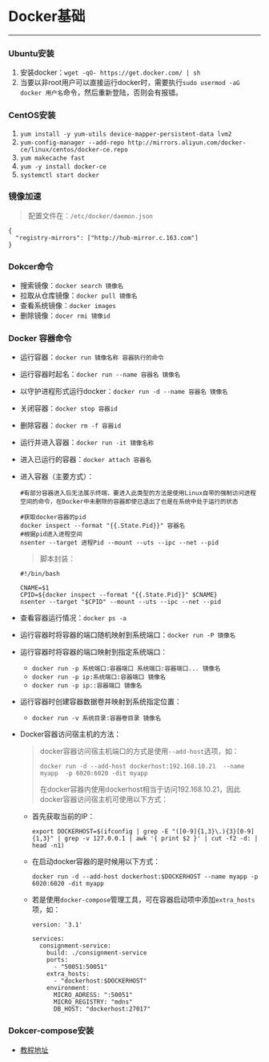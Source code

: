 # Docker基础

---

### Ubuntu安装

1. 安装docker：`wget -qO- https://get.docker.com/ | sh`
2. 当要以非root用户可以直接运行docker时，需要执行`sudo usermod -aG docker 用户名`命令，然后重新登陆，否则会有报错。

### CentOS安装

1. `yum install -y yum-utils device-mapper-persistent-data lvm2`
2. `yum-config-manager --add-repo http://mirrors.aliyun.com/docker-ce/linux/centos/docker-ce.repo`
3. `yum makecache fast`
4. `yum -y install docker-ce`
5. `systemctl start docker`

### 镜像加速

> 配置文件在：`/etc/docker/daemon.json`

```shell
{
  "registry-mirrors": ["http://hub-mirror.c.163.com"]
}
```


### Dokcer命令

- 搜索镜像：`docker search 镜像名`
- 拉取从仓库镜像：`docker pull 镜像名`
- 查看系统镜像：`docker images`
- 删除镜像：`docer rmi 镜像id`

### Docker 容器命令

- 运行容器：`docker run 镜像名称 容器执行的命令`

- 运行容器时起名：`docker run --name 容器名 镜像名`

- 以守护进程形式运行docker：`docker run -d --name 容器名 镜像名`

- 关闭容器：`docker stop 容器id`

- 删除容器：`docker rm -f 容器id`

- 运行并进入容器：`docker run -it 镜像名称`

- 进入已运行的容器：`docker attach 容器名`

- 进入容器（主要方式）：

  ```shell
  #有部分容器进入后无法展示终端，要进入此类型的方法是使用Linux自带的强制访问进程空间的命令，在Docker中未删除的容器即使已退出了也是在系统中处于运行的状态
  
  #获取docker容器的pid
  docker inspect --format "{{.State.Pid}}" 容器名
  #根据pid进入进程空间
  nsenter --target 进程Pid --mount --uts --ipc --net --pid
  ```

  > 脚本封装：

  ```shell
  #!/bin/bash
  
  CNAME=$1
  CPID=${docker inspect --format "{{.State.Pid}}" $CNAME}
  nsenter --target "$CPID" --mount --uts --ipc --net --pid
  ```

- 查看容器运行情况：`docker ps -a`

- 运行容器时将容器的端口随机映射到系统端口：`docker run -P 镜像名`

- 运行容器时将容器的端口映射到指定系统端口：

  - `docker run -p 系统端口:容器端口 系统端口:容器端口... 镜像名`
  - `docker run -p ip:系统端口:容器端口 镜像名`
  - `docker run -p ip::容器端口 镜像名`

- 运行容器时创建容器数据卷并映射到系统指定位置：

  - `docker run -v 系统目录:容器卷目录 镜像名`

- Docker容器访问宿主机的方法：

  > docker容器访问宿主机端口的方式是使用`--add-host`选项，如：
  >
  > ```shell
  > docker run -d --add-host dockerhost:192.168.10.21  --name myapp  -p 6020:6020 -dit myapp
  > ```
  >
  > 在docker容器内使用dockerhost相当于访问192.168.10.21，因此docker容器访问宿主机可使用以下方式：

  - 首先获取当前的IP：

    ```shell
    export DOCKERHOST=$(ifconfig | grep -E "([0-9]{1,3}\.){3}[0-9]{1,3}" | grep -v 127.0.0.1 | awk '{ print $2 }' | cut -f2 -d: | head -n1)
    ```

  - 在启动docker容器的是时候用以下方式：

    ```shell
    docker run -d --add-host dockerhost:$DOCKERHOST --name myapp -p 6020:6020 -dit myapp
    ```

  - 若是使用`docker-compose`管理工具，可在容器启动项中添加`extra_hosts`项，如：

    ```shell
    version: '3.1'
    
    services:                                                                       
      consignment-service:                                                          
        build: ./consignment-service                                                
        ports:                                                                      
          - "50051:50051"                                                           
        extra_hosts:                                                                
          - "dockerhost:$DOCKERHOST"                                                
        environment:                                                                
          MICRO_ADRESS: ":50051"                                                    
          MICRO_REGISTRY: "mdns"                                                    
          DB_HOST: "dockerhost:27017"
    ```

### Dokcer-compose安装

- [教程地址](http://www.dockerinfo.net/4257.html)

